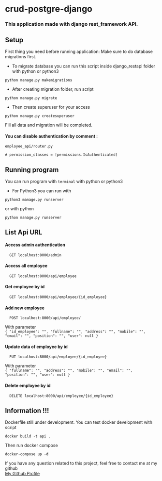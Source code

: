 # crud-postgre-django
### This application made with django rest_framework API.

## Setup
First thing you need before running application:
Make sure to do database migrations first.
- To migrate database you can run this script inside django_restapi folder with python or python3
```
python manage.py makemigrations
```
- After creating migration folder, run script
```
python manage.py migrate
```
- Then create superuser for your access
```
python manage.py createsuperuser
```
Fill all data and migration will be completed.

#### You can disable authentication by comment :
`employee_api/router.py`
```
# permission_classes = [permissions.IsAuthenticated]
```

## Running program
You can run program with `terminal` with python or python3
- For Python3 you can run with
```
python3 manage.py runserver
```
or with python
```
python manage.py runserver
```

## List Api URL
#### Access admin authentication
```http
  GET localhost:8000/admin
```
#### Access all employee
```http
  GET localhost:8000/api/employee
```
#### Get employee by id
```http
  GET localhost:8000/api/employee/{id_employee}
```
#### Add new employee
```http
  POST localhost:8000/api/employee/
```
With parameter<br/>
`{
    "id_employee": "",
    "fullname": "",
    "address": "",
    "mobile": "",
    "email": "",
    "position": "",
    "user": null
}`
#### Update data of employee by id
```http
  PUT localhost:8000/api/employee/{id_employee}
```
With parameter<br/>
`{
    "fullname": "",
    "address": "",
    "mobile": "",
    "email": "",
    "position": "",
    "user": null
}`
#### Delete employee by id
```http
  DELETE localhost:8000/api/employee/{id_employee}
```

## Information !!!
Dockerfile still under development. You can test docker development with script 
```
docker build -t api .
```
Then run docker compose 
```
docker-compose up -d
```
If you have any question related to this project, feel free to contact me at my github <br/>
[My Github Profile](https://github.com/ryanisml)